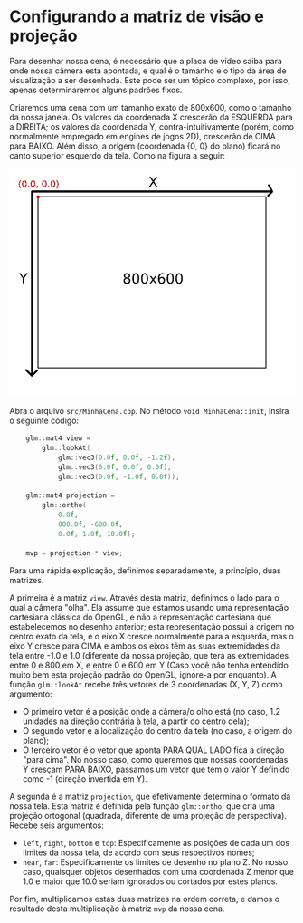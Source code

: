 # Configurando a matriz de visão e projeção

Para desenhar nossa cena, é necessário que a placa de vídeo saiba para onde nossa câmera está apontada, e qual é o tamanho e o tipo da área de visualização a ser desenhada. Este pode ser um tópico complexo, por isso, apenas determinaremos alguns padrões fixos.

Criaremos uma cena com um tamanho exato de 800x600, como o tamanho da nossa janela. Os valores da coordenada X crescerão da ESQUERDA para a DIREITA; os valores da coordenada Y, contra-intuitivamente (porém, como normalmente empregado em engines de jogos 2D), crescerão de CIMA para BAIXO. Além disso, a origem (coordenada {0, 0} do plano) ficará no canto superior esquerdo da tela. Como na figura a seguir:

![Representação gráfica do plano cartesiano da cena.](../img/003.png  "Representação gráfica do plano cartesiano da cena.")

Abra o arquivo `src/MinhaCena.cpp`. No método `void MinhaCena::init`, insira o seguinte código:

```cpp
    glm::mat4 view =
        glm::lookAt(
            glm::vec3(0.0f, 0.0f, -1.2f),
            glm::vec3(0.0f, 0.0f, 0.0f),
            glm::vec3(0.0f, -1.0f, 0.0f));

    glm::mat4 projection =
        glm::ortho(
            0.0f,
            800.0f, -600.0f,
            0.0f, 1.0f, 10.0f);

    mvp = projection * view;
```

Para uma rápida explicação, definimos separadamente, a princípio, duas matrizes.

A primeira é a matriz `view`. Através desta matriz, definimos o lado para o qual a câmera "olha".
Ela assume que estamos usando uma representação cartesiana clássica do OpenGL, e não a representação cartesiana que estabelecemos no desenho anterior; esta representação possui a origem no centro exato da tela, e o eixo X cresce normalmente para a esquerda, mas o eixo Y cresce para CIMA e ambos os eixos têm as suas extremidades da tela entre -1.0 e 1.0 (diferente da nossa projeção, que terá as extremidades entre 0 e 800 em X, e entre 0 e 600 em Y (Caso você não tenha entendido muito bem esta projeção padrão do OpenGL, ignore-a por enquanto).
A função `glm::lookAt` recebe três vetores de 3 coordenadas (X, Y, Z) como argumento:

- O primeiro vetor é a posição onde a câmera/o olho está (no caso, 1.2 unidades na direção contrária à tela, a partir do centro dela);
- O segundo vetor é a localização do centro da tela (no caso, a origem do plano);
- O terceiro vetor é o vetor que aponta PARA QUAL LADO fica a direção "para cima". No nosso caso, como queremos que nossas coordenadas Y cresçam PARA BAIXO, passamos um vetor que tem o valor Y definido como -1 (direção invertida em Y).

A segunda é a matriz `projection`, que efetivamente determina o formato da nossa tela.
Esta matriz é definida pela função `glm::ortho`, que cria uma projeção ortogonal (quadrada, diferente de uma projeção de perspectiva). Recebe seis argumentos:

- `left`, `right`, `bottom` e `top`: Especificamente as posições de cada um dos limites da nossa tela, de acordo com seus respectivos nomes;
- `near`, `far`: Especificamente os limites de desenho no plano Z. No nosso caso, quaisquer objetos desenhados com uma coordenada Z menor que 1.0 e maior que 10.0 seriam ignorados ou cortados por estes planos.

Por fim, multiplicamos estas duas matrizes na ordem correta, e damos o resultado desta multiplicação à matriz `mvp` da nossa cena.
